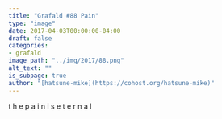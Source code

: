```yaml
---
title: "Grafald #88 Pain"
type: "image"
date: 2017-04-03T00:00:00-04:00
draft: false
categories:
- grafald
image_path: "../img/2017/88.png"
alt_text: ""
is_subpage: true
author: "[hatsune-mike](https://cohost.org/hatsune-mike)"
---
```

 t h e p a i n i s e t e r n a l